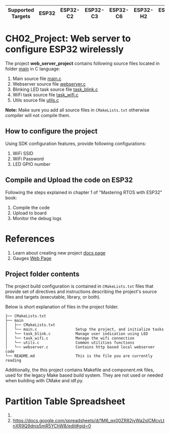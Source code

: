 | Supported Targets | ESP32 | ESP32-C2 | ESP32-C3 | ESP32-C6 | ESP32-H2 | ESP32-S2 | ESP32-S3 |
| ----------------- | ----- | -------- | -------- | -------- | -------- | -------- | -------- |

# CH02_Project: Web server to configure ESP32 wirelessly

The project **web_server_project** contains following source files located in folder [main](main) in C language:

1. Main source file [main.c](main/main.c)
2. Webserver source file [webserver.c](main/webserver.c)
3. Blinking LED task source file [task_blink.c](main/task_blink.c)
4. WiFi task source file [task_wifi.c](main/task_wifi.c)
5. Utils source file [utils.c](main/utils.c)

**Note:** Make sure you add all source files in `CMakeLists.txt` otherwise compiler will not compile them.

## How to configure the project

Using SDK configuration features, provide following configurations:

1. WiFi SSID
2. WiFi Password
3. LED GPIO number

## Compile and Upload the code on ESP32

Following the steps explained in chapter 1 of "Mastering RTOS with ESP32" book:

1. Compile the code
2. Upload to board
3. Monitor the debug logs

# References

1. Learn about creating new project [docs page](https://docs.espressif.com/projects/esp-idf/en/latest/api-guides/build-system.html#start-a-new-project)
2. Gauges [Web Page](https://canvas-gauges.com/documentation/examples/)

## Project folder contents

The project build configuration is contained in `CMakeLists.txt`
files that provide set of directives and instructions describing the project's source files and targets
(executable, library, or both).

Below is short explanation of files in the project folder.

```
├── CMakeLists.txt
├── main
│   ├── CMakeLists.txt
│   └── main.c				   Setup the project, and initialize tasks
│   └── task_blink.c		   Manage user indication using LED
│   └── task_wifi.c			   Manage the wifi connection
│   └── utils.c				   Common utilities functions
│   └── webserver.c			   Contains http based local webserver code
└── README.md                  This is the file you are currently reading
```

Additionally, the this project contains Makefile and component.mk files, used for the legacy Make based build system.
They are not used or needed when building with CMake and idf.py.

# Partition Table Spreadsheet

1.
2. https://docs.google.com/spreadsheets/d/1M6_qx00ZR82jyWa2slCMcvLtnXR9Q9dnis5mR5YChW8/edit#gid=0

